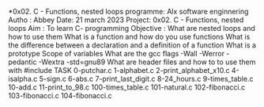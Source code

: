 *0x02. C - Functions, nested loops 
programme: Alx software enginnering 
Autho : Abbey 
Date: 21 march 2023
Project: 0x02. C - Functions, nested loops
Aim : To learn  C- programming 
Objective : 
What are nested loops and how to use them
What is a function and how do you use functions
What is the difference between a declaration and a definition of a function
What is a prototype
Scope of variables
What are the gcc flags -Wall -Werror -pedantic -Wextra -std=gnu89
What are header files and how to to use them with #include
TASK 
0-putchar.c
1-alphabet.c 
2-print_alphabet_x10.c 
4-isalpha.c 5-sign.c 
6-abs.c 
7-print_last_digit.c 
8-24_hours.c 
9-times_table.c 
10-add.c 
11-print_to_98.c 
100-times_table.c 
101-natural.c 
102-fibonacci.c 
103-fibonacci.c 
104-fibonacci.c
